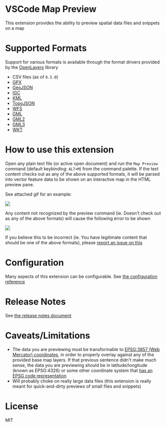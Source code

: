 # VSCode Map Preview

This extension provides the ability to preview spatial data files and snippets on a map

# Supported Formats

Support for various formats is available through the format drivers provided by the [OpenLayers](http://openlayers.org/) library

 * CSV files (as of `0.5.0`)
 * [GPX](https://openlayers.org/en/latest/apidoc/module-ol_format_GPX.html)
 * [GeoJSON](https://openlayers.org/en/latest/apidoc/module-ol_format_GeoJSON.html)
 * [IGC](https://openlayers.org/en/latest/apidoc/module-ol_format_IGC.html)
 * [KML](https://openlayers.org/en/latest/apidoc/module-ol_format_KML.html)
 * [TopoJSON](http://openlayers.org/en/latest/apidoc/module-ol_format_TopoJSON.html)
 * [WFS](http://openlayers.org/en/latest/apidoc/module-ol_format_WFS.html)
 * [GML](http://openlayers.org/en/latest/apidoc/module-ol_format_GML.html)
 * [GML2](http://openlayers.org/en/latest/apidoc/module-ol_format_GML2.html)
 * [GML3](http://openlayers.org/en/latest/apidoc/module-ol_format_GML3.html)
 * [WKT](http://openlayers.org/en/latest/apidoc/module-ol_format_WKT.html)

# How to use this extension

Open any plain text file (or active open document) and run the `Map Preview` command (default keybinding: `ALT+M`) from the command palette. If the 
text content checks out as any of the above supported formats, it will be parsed into vector feature data
to be shown on an interactive map in the HTML preview pane.

See attached gif for an example:

 ![](https://github.com/jumpinjackie/vscode-map-preview/raw/master/doc/map_preview.gif)

Any content not recognized by the preview command (ie. Doesn't check out as any of the above formats) will cause the following error to be shown

 ![](https://github.com/jumpinjackie/vscode-map-preview/raw/master/doc/preview_error.png)

If you believe this to be incorrect (ie. You have legitimate content that should be one of the above formats), please [report an issue on this](https://github.com/jumpinjackie/vscode-map-preview/issues)

# Configuration

Many aspects of this extension can be configurable. See [the configuration reference](https://github.com/jumpinjackie/vscode-map-preview/blob/master/CONFIGURATION.md)

# Release Notes

See [the release notes document](https://github.com/jumpinjackie/vscode-map-preview/blob/master/RELEASE_NOTES.md)

# Caveats/Limitations

 * The data you are previewing must be transformable to [EPSG:3857 (Web Mercator) coordinates](http://wiki.openstreetmap.org/wiki/EPSG:3857), in order to properly overlay against any of the provided base map layers. If that previous sentence didn't make much sense, the data you are previewing should be in latitude/longitude (known as EPSG:4326) or some other coordinate system that [has an EPSG code representation](http://epsg.io/) 
 * Will probably choke on really large data files (this extension is really meant for quick-and-dirty previews of small files and snippets)

# License

MIT